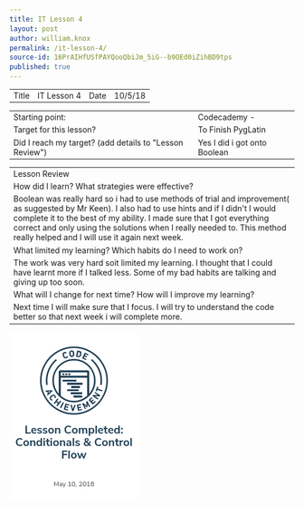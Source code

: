 ```yaml
---
title: IT Lesson 4
layout: post
author: william.knox
permalink: /it-lesson-4/
source-id: 16PrAIHfUSfPAYQooQbiJm_5iG--b9OEd0iZihBD9tps
published: true
---
```

<table>
  <tr>
    <td>Title</td>
    <td>IT Lesson 4</td>
    <td>Date</td>
    <td>10/5/18</td>
  </tr>
</table>


<table>
  <tr>
    <td>Starting point:</td>
    <td>Codecademy -</td>
  </tr>
  <tr>
    <td>Target for this lesson?</td>
    <td>To Finish PygLatin</td>
  </tr>
  <tr>
    <td>Did I reach my target? 
(add details to "Lesson Review")</td>
    <td> Yes I did i got onto Boolean</td>
  </tr>
</table>


<table>
  <tr>
    <td>Lesson Review</td>
  </tr>
  <tr>
    <td>How did I learn? What strategies were effective? </td>
  </tr>
  <tr>
    <td>Boolean was really hard so i had to use methods of trial and improvement( as suggested by Mr Keen).  I also had to use hints and if I didn't I would complete it to the best of my ability. I made sure that I got everything correct and only using the solutions when I really needed to. This method really helped and I will use it again next week.</td>
  </tr>
  <tr>
    <td>What limited my learning? Which habits do I need to work on? </td>
  </tr>
  <tr>
    <td> The work was very hard soit limited my learning. I thought that I could have learnt more if I talked less. Some of my bad habits are talking and giving up too soon.</td>
  </tr>
  <tr>
    <td>What will I change for next time? How will I improve my learning?</td>
  </tr>
  <tr>
    <td>Next time I will make sure that I focus. I will try to understand the code better so that next week i will complete more.</td>
  </tr>
</table>
<img src = "/images/Screenshot 2018-06-21 at 13.15.45.png">


